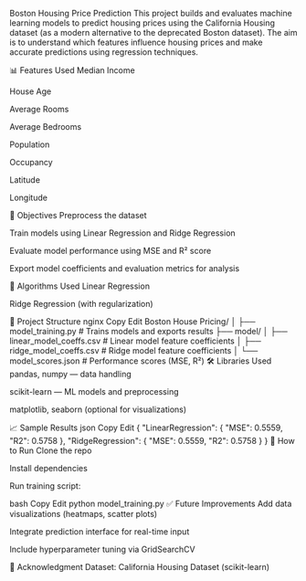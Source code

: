 Boston Housing Price Prediction
This project builds and evaluates machine learning models to predict housing prices using the California Housing dataset (as a modern alternative to the deprecated Boston dataset). The aim is to understand which features influence housing prices and make accurate predictions using regression techniques.

📊 Features Used
Median Income

House Age

Average Rooms

Average Bedrooms

Population

Occupancy

Latitude

Longitude

🎯 Objectives
Preprocess the dataset

Train models using Linear Regression and Ridge Regression

Evaluate model performance using MSE and R² score

Export model coefficients and evaluation metrics for analysis

🧠 Algorithms Used
Linear Regression

Ridge Regression (with regularization)

📁 Project Structure
nginx
Copy
Edit
Boston House Pricing/
│
├── model_training.py              # Trains models and exports results
├── model/
│   ├── linear_model_coeffs.csv    # Linear model feature coefficients
│   ├── ridge_model_coeffs.csv     # Ridge model feature coefficients
│   └── model_scores.json          # Performance scores (MSE, R²)
🛠️ Libraries Used
pandas, numpy — data handling

scikit-learn — ML models and preprocessing

matplotlib, seaborn (optional for visualizations)

📈 Sample Results
json
Copy
Edit
{
  "LinearRegression": {
    "MSE": 0.5559,
    "R2": 0.5758
  },
  "RidgeRegression": {
    "MSE": 0.5559,
    "R2": 0.5758
  }
}
🚀 How to Run
Clone the repo

Install dependencies

Run training script:

bash
Copy
Edit
python model_training.py
✅ Future Improvements
Add data visualizations (heatmaps, scatter plots)

Integrate prediction interface for real-time input

Include hyperparameter tuning via GridSearchCV

🙌 Acknowledgment
Dataset: California Housing Dataset (scikit-learn)

